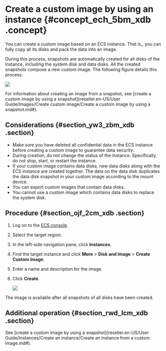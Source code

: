 # Create a custom image by using an instance {#concept_ech_5bm_xdb .concept}

You can create a custom image based on an ECS instance. That is,, you can fully copy all its disks and pack the data into an image.

During this process, snapshots are automatically created for all disks of the instance, including the system disk and data disks. All the created snapshots compose a new custom image. The following figure details this process.

![](http://static-aliyun-doc.oss-cn-hangzhou.aliyuncs.com/assets/img/9697/15433065434599_en-US.png)

For information about creating an image from a snapshot, see [create a custom image by using a snapshot](reseller.en-US/User Guide/Images/Create custom image/Create a custom image by using a snapshot.md#).

## Considerations {#section_yw3_zbm_xdb .section}

-   Make sure you have deleted all confidential data in the ECS instance before creating a custom image to guarantee data security.
-   During creation, do not change the status of the instance. Specifically, do not stop, start, or restart the instance.
-   If your custom image contains data disks, new data disks along with the ECS instance are created together. The data on the data disk duplicates the data disk snapshot in your custom image according to the mount device.
-   You can export custom images that contain data disks.
-   You cannot use a custom image which contains data disks to replace the system disk.

## Procedure {#section_ojf_2cm_xdb .section}

1.  Log on to the [ECS console](https://partners-intl.console.aliyun.com/#/ecs).
2.  Select the target region.
3.  In the left-side navigation pane, click **Instances**.
4.  Find the target instance and click **More** \> **Disk and Image** \> **Create Custom Image**.
5.  Enter a name and description for the image.
6.  Click **Create**.

    ![](http://static-aliyun-doc.oss-cn-hangzhou.aliyuncs.com/assets/img/9697/15433065444601_en-US.png)


The image is available after all snapshots of all disks have been created.

## Additional operation {#section_rwd_lcm_xdb .section}

See [create a custom image by using a snapshot](reseller.en-US/User Guide/Instances/Create an instance/Create an instance from a custom image.md#).

